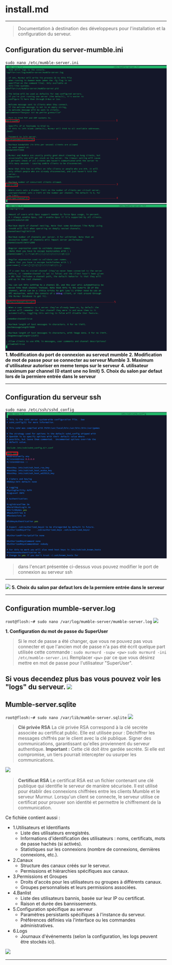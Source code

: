 # install.md
---
> Documentation à destination des développeurs pour l'installation et la configuration du serveur.



## **Configuration du server-mumble.ini**
`sudo nano /etc/mumble-server.ini`
![](Ressources/mumble_serv.png)
![](Ressources/mumbleserv2.png)
**1.  Modification du port de connexion au serveut mumble**
**2. Modification de mot de passe pour se connecter au serveur Mumble**
**3. Maximum d'utilisateur autoriser en meme temps sur le serveur**
**4. utilisateur maximum par channel (0 etant une no limit)**
**5. Choix du salon par defaut lors de la permiere entrée dans le serveur**



---
## **Configuration du serveur ssh**
`sudo nano /etc/ssh/sshd_config`
![](Ressources/portssh.png)
>dans l'encart présentée ci-dessus vous pouvez modifier le port de connexion au serveur ssh 
---


![](https://media.discordapp.net/attachments/1311982568035323915/1311985817555828747/mumbleserv2.png?ex=674ad982&is=67498802&hm=5d6fb10f1c2ada218b34b99fdea8334bba362bd72c8d3caf3d5af399b36ed195&=&format=webp&quality=lossless&width=621&height=565)
**5. Choix du salon par defaut lors de la permiere entrée dans le serveur**

---
## **Configuration mumble-server.log**
`root@flosh:~# sudo nano /var/log/mumble-server/mumble-server.log`
![](https://media.discordapp.net/attachments/1311982568035323915/1311991178756886628/mumbleservelog.png?ex=674ade80&is=67498d00&hm=64d877622044339176754d66f83d9b85f157686f5a76c8e6d268f461f9c0442c&=&format=webp&quality=lossless&width=1345&height=565)

**1. Configuration du mot de passe du SuperUser**
>Si le mot de passe a été changer, que vous ne pouvez pas vous connecter et que l'ancien mot de passe n'a pas été écrit quelque part utilisée cette commande :
`sudo murmurd -supw <pw>`
`sudo murmurd -ini /etc/mumble-server.ini`
Remplacer `<pw>` par ce que vous désirez mettre en mot de passe pour l'utilisateur "SuperUser".

Si vous decendez plus bas vous pouvez voir les "logs" du serveur.
![](https://media.discordapp.net/attachments/1311982568035323915/1311991903495127060/mumbleserverlog2.PNG?ex=674adf2d&is=67498dad&hm=164402911ca88a6bcb0245a61db69e07e296a353d6ea23da6d35a6bd60c63010&=&format=webp&quality=lossless&width=972&height=563)
---
## Mumble-server.sqlite
`root@flosh:~# sudo nano /var/lib/mumble-server.sqlite`
![](https://media.discordapp.net/attachments/1311982568035323915/1311992733371465782/image.png?ex=674adff3&is=67498e73&hm=ff1d5c087c0a105ba0a6cf82d0eab09e41b6eafc0979de259cfe341029ab4f35&=&format=webp&quality=lossless&width=1423&height=563)
>**Clé privée RSA**
La clé privée RSA correspond à la clé secrète associée au certificat public.
Elle est utilisée pour :
Déchiffrer les messages chiffrés par le client avec la clé publique.
Signer des communications, garantissant qu'elles proviennent du serveur authentique.
**Important :** Cette clé doit être gardée secrète. Si elle est compromise, un tiers pourrait intercepter ou usurper les communications.

![](https://media.discordapp.net/attachments/1311982568035323915/1311992890217463838/image.png?ex=674ae018&is=67498e98&hm=e744a2a4657a03c7619b26e8ab70b9f1ad892b114972ca33a174089c3c905c5a&=&format=webp&quality=lossless&width=1440&height=460)
>**Certificat RSA**
Le certificat RSA est un fichier contenant une clé publique qui identifie le serveur de manière sécurisée.
Il est utilisé pour établir des connexions chiffrées entre les clients Mumble et le serveur Murmur.
Lorsqu'un client se connecte, le serveur utilise ce certificat pour prouver son identité et permettre le chiffrement de la communication.

Ce fichiée contient aussi :
* 1.Utilisateurs et Identifiants
    * Liste des utilisateurs enregistrés.
    * Informations d'identification des utilisateurs : noms, certificats, mots de passe hachés (si activés).
    * Statistiques sur les connexions (nombre de connexions, dernières connexions, etc.).
* 2.Canaux
    * Structure des canaux créés sur le serveur.
    * Permissions et hiérarchies spécifiques aux canaux.
* 3.Permissions et Groupes
    * Droits d'accès pour les utilisateurs ou groupes à différents canaux.
    * Groupes personnalisés et leurs permissions associées.
* 4.Banlist
    * Liste des utilisateurs bannis, basée sur leur IP ou certificat.
    * Raison et durée des bannissements.
* 5.Configuration spécifique au serveur
    * Paramètres persistants spécifiques à l'instance du serveur.
    * Préférences définies via l'interface ou les commandes administratives.
* 6.Logs
    * Journaux d'événements (selon la configuration, les logs peuvent être stockés ici).

![](https://media.discordapp.net/attachments/1311982568035323915/1311994602386886749/mumble-serversqlite2.png?ex=674ae1b0&is=67499030&hm=9517472830b7ba3f7881c578b025d469d9a7a35f5c543cc4355f2205a1ebf10f&=&format=webp&quality=lossless&width=967&height=565)

---
